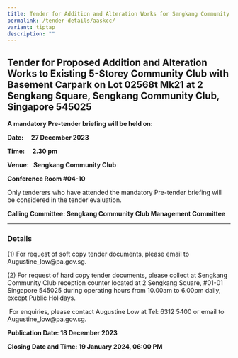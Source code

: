 ```yaml
---
title: Tender for Addition and Alteration Works for Sengkang Community Club
permalink: /tender-details/aaskcc/
variant: tiptap
description: ""
---
```

<h2>Tender for Proposed Addition and Alteration Works to Existing 5-Storey Community Club with Basement Carpark on Lot 02568t Mk21 at 2 Sengkang Square, Sengkang Community Club, Singapore 545025</h2><p></p><p><strong>A mandatory Pre-tender briefing will be held on:</strong></p><p><strong>Date:  27 December 2023</strong></p><p><strong>Time:  2.30 pm</strong></p><p><strong>Venue:  Sengkang Community Club    </strong></p><p><strong>Conference Room #04-10</strong></p><p></p><p>Only tenderers who have attended the mandatory Pre-tender briefing will be considered in the tender evaluation.</p><p></p><p><strong>Calling Committee: Sengkang Community Club Management Committee</strong></p><p></p><hr><h3>Details</h3><p>(1) For request of soft copy tender documents, please email to <a rel="noopener noreferrer nofollow" target="_blank">Augustine_low@pa.gov.sg</a>.</p><p>(2) For request of hard copy tender documents, please collect at Sengkang Community Club reception counter located at 2 Sengkang Square, #01-01 Singapore 545025 during operating hours from 10.00am to 6.00pm daily, except Public Holidays.</p><p>&nbsp;For enquiries, please contact Augustine Low at Tel: 6312 5400 or email to <a rel="noopener noreferrer nofollow" target="_blank">Augustine_low@pa.gov.sg.</a></p><p></p><p></p><p><strong>Publication Date: 18 December 2023</strong></p><p><strong>Closing Date and Time: 19 January 2024, 06:00 PM</strong></p><p></p>